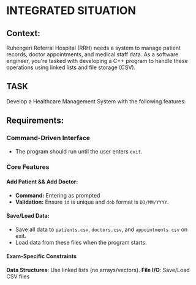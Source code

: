 # INTEGRATED SITUATION

## Context:
Ruhengeri Referral Hospital (RRH) needs a system to manage patient records, doctor appointments, and medical staff data. As a software engineer, you're tasked with developing a C++ program to handle these operations using linked lists and file storage (CSV).

## TASK
Develop a Healthcare Management System with the following features:

## Requirements:
### Command-Driven Interface
- The program should run until the user enters `exit`.

### Core Features
#### Add Patient && Add Doctor:
- **Command:** Entering as prompted
- **Validation:** Ensure `id` is unique and `dob` format is `DD/MM/YYYY`.

#### Save/Load Data:
- Save all data to `patients.csv`, `doctors.csv`, and `appointments.csv` on exit.
- Load data from these files when the program starts.

#### Exam-Specific Constraints
**Data Structures**: Use linked lists (no arrays/vectors).
**File I/O**: Save/Load CSV files